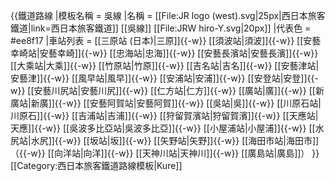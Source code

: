 {{鐵道路線
|模板名稱 = 吳線
|名稱 = [[File:JR logo (west).svg|25px|西日本旅客鐵道|link=西日本旅客鐵道]] [[吳線]] [[File:JRW hiro-Y.svg|20px]]
|代表色 = #ee8f17
|車站列表 = [[三原站 (日本)|三原]]{{-w}} [[須波站|須波]]{{-w}} [[安藝幸崎站|安藝幸崎]]{{-w}} [[忠海站|忠海]]{{-w}} [[安藝長濱站|安藝長濱]]{{-w}} [[大乘站|大乘]]{{-w}} [[竹原站|竹原]]{{-w}} [[吉名站|吉名]]{{-w}} [[安藝津站|安藝津]]{{-w}} [[風早站|風早]]{{-w}} [[安浦站|安浦]]{{-w}} [[安登站|安登]]{{-w}} [[安藝川尻站|安藝川尻]]{{-w}} [[仁方站|仁方]]{{-w}} [[廣站|廣]]{{-w}} [[新廣站|新廣]]{{-w}} [[安藝阿賀站|安藝阿賀]]{{-w}} [[吳站|吳]]{{-w}} [[川原石站|川原石]]{{-w}} [[吉浦站|吉浦]]{{-w}} [[狩留賀濱站|狩留賀濱]]{{-w}} [[天應站|天應]]{{-w}} [[吳波多比亞站|吳波多比亞]]{{-w}} [[小屋浦站|小屋浦]]{{-w}} [[水尻站|水尻]]{{-w}} [[坂站|坂]]{{-w}} [[矢野站|矢野]]{{-w}} [[海田市站|海田市]]（{{-w}} [[向洋站|向洋]]{{-w}} [[天神川站|天神川]]{{-w}} [[廣島站|廣島]]）
}}<noinclude>
[[Category:西日本旅客鐵道路線模板|Kure]]
</noinclude>